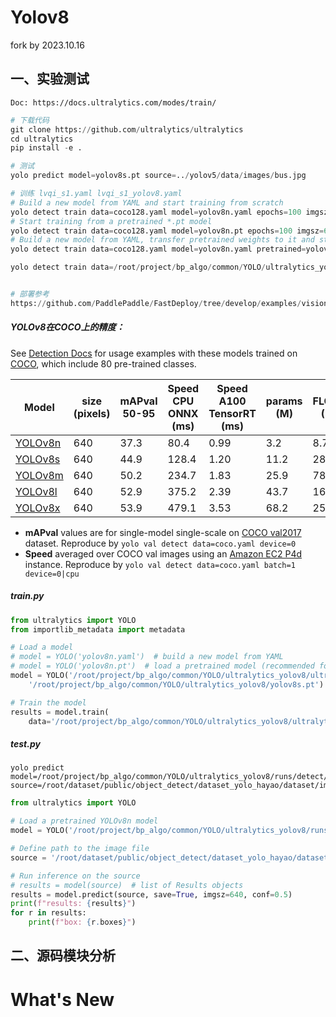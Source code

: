 # Yolov8

fork by 2023.10.16

## 一、实验测试

```
Doc: https://docs.ultralytics.com/modes/train/
```

```python
# 下载代码
git clone https://github.com/ultralytics/ultralytics
cd ultralytics
pip install -e .
```

```python
# 测试
yolo predict model=yolov8s.pt source=../yolov5/data/images/bus.jpg

# 训练 lvqi_s1.yaml lvqi_s1_yolov8.yaml
# Build a new model from YAML and start training from scratch
yolo detect train data=coco128.yaml model=yolov8n.yaml epochs=100 imgsz=640
# Start training from a pretrained *.pt model
yolo detect train data=coco128.yaml model=yolov8n.pt epochs=100 imgsz=640
# Build a new model from YAML, transfer pretrained weights to it and start training
yolo detect train data=coco128.yaml model=yolov8n.yaml pretrained=yolov8n.pt epochs=100 imgsz=640

yolo detect train data=/root/project/bp_algo/common/YOLO/ultralytics_yolov8/ultralytics/cfg/datasets/hayao.yaml model=/root/project/bp_algo/common/YOLO/ultralytics_yolov8/ultralytics/cfg/models/v8/hayao_yolov8s.yaml pretrained=/root/project/bp_algo/common/YOLO/ultralytics_yolov8/yolov8s.pt epochs=50 imgsz=640


# 部署参考
https://github.com/PaddlePaddle/FastDeploy/tree/develop/examples/vision/detection/yolov8
```

##### **YOLOv8在COCO上的精度**：

See [Detection Docs](https://docs.ultralytics.com/tasks/detect/) for usage examples with these models trained on [COCO](https://docs.ultralytics.com/datasets/detect/coco/), which include 80 pre-trained classes.

| Model                                                        | size (pixels) | mAPval 50-95 | Speed CPU ONNX (ms) | Speed A100 TensorRT (ms) | params (M) | FLOPs (B) |
| ------------------------------------------------------------ | ------------- | ------------ | ------------------- | ------------------------ | ---------- | --------- |
| [YOLOv8n](https://github.com/ultralytics/assets/releases/download/v0.0.0/yolov8n.pt) | 640           | 37.3         | 80.4                | 0.99                     | 3.2        | 8.7       |
| [YOLOv8s](https://github.com/ultralytics/assets/releases/download/v0.0.0/yolov8s.pt) | 640           | 44.9         | 128.4               | 1.20                     | 11.2       | 28.6      |
| [YOLOv8m](https://github.com/ultralytics/assets/releases/download/v0.0.0/yolov8m.pt) | 640           | 50.2         | 234.7               | 1.83                     | 25.9       | 78.9      |
| [YOLOv8l](https://github.com/ultralytics/assets/releases/download/v0.0.0/yolov8l.pt) | 640           | 52.9         | 375.2               | 2.39                     | 43.7       | 165.2     |
| [YOLOv8x](https://github.com/ultralytics/assets/releases/download/v0.0.0/yolov8x.pt) | 640           | 53.9         | 479.1               | 3.53                     | 68.2       | 257.8     |

- **mAPval** values are for single-model single-scale on [COCO val2017](http://cocodataset.org/) dataset.
  Reproduce by `yolo val detect data=coco.yaml device=0`
- **Speed** averaged over COCO val images using an [Amazon EC2 P4d](https://aws.amazon.com/ec2/instance-types/p4/) instance.
  Reproduce by `yolo val detect data=coco.yaml batch=1 device=0|cpu`

##### train.py

```python
from ultralytics import YOLO
from importlib_metadata import metadata

# Load a model
# model = YOLO('yolov8n.yaml')  # build a new model from YAML
# model = YOLO('yolov8n.pt')  # load a pretrained model (recommended for training)
model = YOLO('/root/project/bp_algo/common/YOLO/ultralytics_yolov8/ultralytics/cfg/models/v8/hayao_yolov8s.yaml').load(
    '/root/project/bp_algo/common/YOLO/ultralytics_yolov8/yolov8s.pt')  # build from YAML and transfer weights

# Train the model
results = model.train(
    data='/root/project/bp_algo/common/YOLO/ultralytics_yolov8/ultralytics/cfg/datasets/hayao.yaml ', epochs=50, imgsz=640)

```

##### test.py

```shell
yolo predict model=/root/project/bp_algo/common/YOLO/ultralytics_yolov8/runs/detect/train10/weights/best.pt source=/root/dataset/public/object_detect/dataset_yolo_hayao/dataset/images/val/Image_20230310171144605.bmp
```



```python
from ultralytics import YOLO

# Load a pretrained YOLOv8n model
model = YOLO('/root/project/bp_algo/common/YOLO/ultralytics_yolov8/runs/detect/train10/weights/best.pt ')

# Define path to the image file
source = '/root/dataset/public/object_detect/dataset_yolo_hayao/dataset/images/val/Image_20230310171144605.bmp'

# Run inference on the source
# results = model(source)  # list of Results objects
results = model.predict(source, save=True, imgsz=640, conf=0.5)
print(f"results: {results}")
for r in results:
    print(f"box: {r.boxes}")
```



## 二、源码模块分析





# What's New

